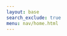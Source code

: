 ```yaml
---
layout: base
search_exclude: true
menu: nav/home.html
---
```


<div id="listings-container">

</div>

<!-- <script type="module">
import { getListings } from '{{site.baseurl}}/assets/js/api/listings.js'

getListings().then((listings) => {
    console.log(listings);

    const listingsContainer = document.getElementById("listings-container");

    listings.forEach(listing => {
        // Create a container for each listing
        const listingElement = document.createElement("div");
        listingElement.classList.add("listing");

        // Create the content for the listing
        const content = `
            <img src="${listing.picture}" alt="${listing.name}" class="listing-image" />
            <h2>${listing.name}</h2>
            <p><strong>Type:</strong> ${listing.type}</p>
            <p><strong>Mileage:</strong> ${listing.mileage}</p>
            <p><strong>Price:</strong> ${listing.price}</p>
        `;

        // Add the content to the listing container
        listingElement.innerHTML = content;

        // Append the listing to the listings container
        listingsContainer.appendChild(listingElement);
    });
});
</script> -->

<script type="module">
import { getListings } from '{{site.baseurl}}/assets/js/api/listings.js';
import { pythonURI } from '{{site.baseurl}}/assets/js/api/config.js'

getListings().then((listings) => {
    console.log(listings);

    const listingsContainer = document.getElementById("listings-container");

    listings.forEach(listing => {
        // Create a container for each listing
        const listingElement = document.createElement("div");
        listingElement.classList.add("listing");

        // Create the content for the listing
        const content = `
            <img src="${listing.picture}" alt="${listing.name}" class="listing-image" />
            <h2>${listing.name}</h2>
            <p><strong>Type:</strong> ${listing.type}</p>
            <p><strong>Mileage:</strong> ${listing.mileage}</p>
            <p><strong>Price:</strong> ${listing.price}</p>
            <button class="favorite-button" data-name="${listing.name}">Add to Favorites</button>
        `;

        // Add the content to the listing container
        listingElement.innerHTML = content;

        // Append the listing to the listings container
        listingsContainer.appendChild(listingElement);
    });

    // Attach event listeners to all favorite buttons
    const favoriteButtons = document.querySelectorAll(".favorite-button");

    favoriteButtons.forEach(button => {
        button.addEventListener("click", async (event) => {
            const listingName = event.target.getAttribute("data-name");

            try {
                const response = await fetch(`${pythonURI}/api/itemStore`, {
                    method: 'POST', // *GET, POST, PUT, DELETE, etc.
                    mode: 'cors', // no-cors, *cors, same-origin
                    cache: 'default', // *default, no-cache, reload, force-cache, only-if-cached
                    credentials: 'include', // include, same-origin, omit
                    headers: {
                        'Content-Type': 'application/json',
                        'X-Origin': 'client' // New custom header to identify source
                    },
                    body: JSON.stringify({ name: listingName })
                });

                if (response.ok) {
                    const data = await response.json();
                    alert(`Listing '${data.name}' has been added to your favorites!`);
                } else {
                    const error = await response.json();
                    alert(`Error: ${error.message}`);
                }
            } catch (error) {
                console.error('Failed to add favorite:', error);
                alert('An unexpected error occurred.');
            }
        });
    });
});
</script>

